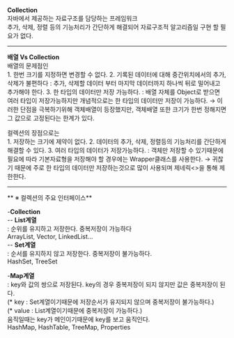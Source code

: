 **Collection**<br>
 자바에서 제공하는 자료구조를 담당하는 프레임워크<br>
 추가, 삭제, 정렬 등의 기능처리가 간단하게 해결되어 자료구조적 알고리즘일 구현 할 필요가 없다. <br>
 

------------


**배열 Vs Collection**<br>
배열의 문제점인<br>
    1. 한번 크기를 지정하면 변경할 수 없다.
    2. 기록된 데이터에 대해 중간위치에서의 추가, 삭제가 불편하다 : 추가, 삭제할 데이터 부터 마지막 데이터까지 하나씩 뒤로 밀어내고 추가해야 한다.
    3. 한 타입의 데이터만 저장 가능하다. : 배열 자체를 Object로 받으면 여러 타입이 저장가능하지만 개념적으로는 한 타입의 데이터만 저장이 가능하다.
    → 이러한 단점을 극복하기위해 객체배열이 등장했지만, 객체배열 또한 크기가 한번 정해지면 그 값으로 고정된다는 한계가 있다.
   
   컬렉션의 장점으로는<br>
    1. 저장하는 크기에 제약이 없다.
    2. 데이터의 추가, 삭제, 정렬등의 기능처리를 간단하게 해결할 수 있다.
    3. 여러 타입의 데이터가 저장가능하다. : 객체만 저장할 수 있기때문에 필요에 따라 기본자료형을 저장해야 할 경우에는 Wrapper클래스를 사용한다.
    → 귀찮기 때문에 주로 한 타입의 데이터만 저장하는것으로 많이 사용되며 제네릭<>을 통해 제한한다.
 

------------


** ※ 컬렉션의 주요 인터페이스**

 -**Collection**<br>
 -- **List계열**<br>
 : 순위를 유지하고 저장한다. 중복저장이 가능하다 <br>
   ArrayList, Vector, LinkedList...<br>
 -- **Set계열**<br>
 : 순서를 유지하지 않고 저장한다. 중복저장이 불가능하다. <br>
  HashSet, TreeSet <br>
 
 -**Map계열**<br>
 : key와 값의 쌍으로 저장된다. key의 경우 중복저장이 되지 않지만 값은 중복저장이 된다.<br>
  (* key : Set계열이기때문에 저장순서가 유지되지 않으며 중복저장이 불가능하다.)<br>
  (* value : List계열이기때문에 중복저장이 가능하다.)<br>
  움직일때는 key가 메인이기때문에 key를 보고 움직인다.<br>
  HashMap, HashTable, TreeMap, Properties<br>
